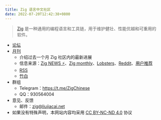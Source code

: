```yaml
---
title: Zig 语言中文社区
date: 2022-07-20T12:42:38+0800
---
```


> [Zig](https://ziglang.org/zh/) 是一种通用的编程语言和工具链，用于维护健壮、性能优越和可重用的软件。

- [论坛](https://zigcc.github.io/forum/)
- [月刊](./monthly)
  - 介绍过去一个月 Zig 社区内的最新进展
  - 信息来源：[Zig NEWS ⚡](https://zig.news/top/month)、[Zig monthly](https://zigmonthly.org/)、[Lobsters](https://lobste.rs/t/zig)、[Reddit](https://www.reddit.com/r/Zig/)、[用户推荐](https://github.com/zigcc/forum/discussions/new?labels=%E6%9C%88%E5%88%8A&category=general)
  - [RSS](monthly/index.xml)
  - [竹白](https://zigcc.zhubai.love/)
- 群组
  - Telegram：https://t.me/ZigChinese
  - QQ：930564004
- 意见、反馈
  - 邮件：[zig@liujiacai.net](mailto:zig@liujiacai.net)
- 如果没有特殊声明，本网站内容均采用 [CC BY-NC-ND 4.0](https://creativecommons.org/licenses/by-nc-nd/4.0/) 协议
